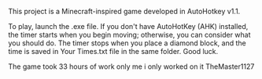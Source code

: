 This project is a Minecraft-inspired game developed in AutoHotkey v1.1.


To play, launch the .exe file. If you don't have AutoHotKey (AHK) installed, the timer starts when you begin moving; otherwise, you can consider what you should do. The timer stops when you place a diamond block, and the time is saved in Your Times.txt file in the same folder. Good luck.

The game took 33 hours of work only me i only worked on it TheMaster1127
